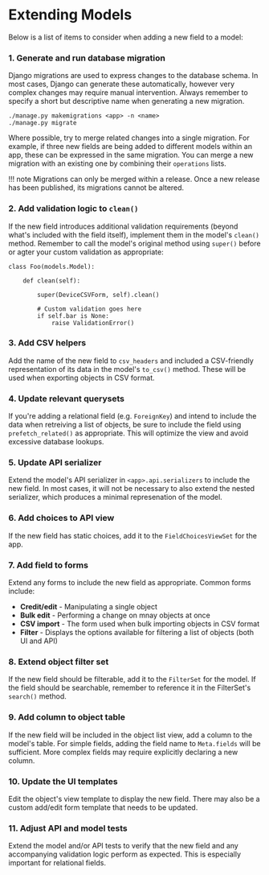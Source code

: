 # Extending Models

Below is a list of items to consider when adding a new field to a model:

### 1. Generate and run database migration

Django migrations are used to express changes to the database schema. In most cases, Django can generate these automatically, however very complex changes may require manual intervention. Always remember to specify a short but descriptive name when generating a new migration.

```
./manage.py makemigrations <app> -n <name>
./manage.py migrate
```

Where possible, try to merge related changes into a single migration. For example, if three new fields are being added to different models within an app, these can be expressed in the same migration. You can merge a new migration with an existing one by combining their `operations` lists.

!!! note
    Migrations can only be merged within a release. Once a new release has been published, its migrations cannot be altered.

### 2. Add validation logic to `clean()`

If the new field introduces additional validation requirements (beyond what's included with the field itself), implement them in the model's `clean()` method. Remember to call the model's original method using `super()` before or agter your custom validation as appropriate:

```
class Foo(models.Model):

    def clean(self):

        super(DeviceCSVForm, self).clean()

        # Custom validation goes here
        if self.bar is None:
            raise ValidationError()
```

### 3. Add CSV helpers

Add the name of the new field to `csv_headers` and included a CSV-friendly representation of its data in the model's `to_csv()` method. These will be used when exporting objects in CSV format.

### 4. Update relevant querysets

If you're adding a relational field (e.g. `ForeignKey`) and intend to include the data when retreiving a list of objects, be sure to include the field using `prefetch_related()` as appropriate. This will optimize the view and avoid excessive database lookups.

### 5. Update API serializer

Extend the model's API serializer in `<app>.api.serializers` to include the new field. In most cases, it will not be necessary to also extend the nested serializer, which produces a minimal represenation of the model.

### 6. Add choices to API view

If the new field has static choices, add it to the `FieldChoicesViewSet` for the app.

### 7. Add field to forms

Extend any forms to include the new field as appropriate. Common forms include:

* **Credit/edit** - Manipulating a single object
* **Bulk edit** - Performing a change on mnay objects at once
* **CSV import** - The form used when bulk importing objects in CSV format
* **Filter** - Displays the options available for filtering a list of objects (both UI and API)

### 8. Extend object filter set

If the new field should be filterable, add it to the `FilterSet` for the model. If the field should be searchable, remember to reference it in the FilterSet's `search()` method.

### 9. Add column to object table

If the new field will be included in the object list view, add a column to the model's table. For simple fields, adding the field name to `Meta.fields` will be sufficient. More complex fields may require explicitly declaring a new column.

### 10. Update the UI templates

Edit the object's view template to display the new field. There may also be a custom add/edit form template that needs to be updated.

### 11. Adjust API and model tests

Extend the model and/or API tests to verify that the new field and any accompanying validation logic perform as expected. This is especially important for relational fields.
